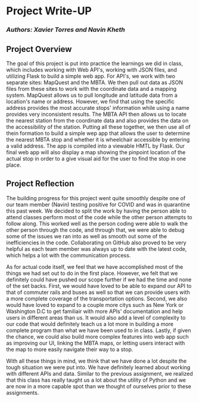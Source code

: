 # Project Write-UP
### *Authors: Xavier Torres and Navin Kheth*

## Project Overview

The goal of this project is put into practice the learnings we did in class, which includes working with Web API's, working with JSON files, and utilizing Flask to build a simple web app. For API's, we work with two separate sites: MapQuest and the MBTA.
We then pull out data as JSON files from these sites to work with the coordinate data and a mapping system. MapQuest allows us to pull longitude and latitude data from a location's name or address. However, we find that using the specific address provides the most accurate stops' information while using a name provides very inconsistent results. The MBTA API then allows us to locate the nearest station from the coordinate data and also provides the data on the accessibility of the station. Putting all these together, we then use all of thein formation to build a simple wep app that allows the user to determine the nearest MBTA stop and whether it is wheelchair accessible by entering a valid address. The app is compiled into a viewable HMTL by Flask. Our final web app will also display a map showing the pinpoint location of the actual stop in order to a give visual aid for the user to find the stop in one place. 

## Project Reflection

The building progress for this project went quite smoothly despite one of our team member (Navin) testing positive for COVID and was in quarantine this past week. We decided to split the work by having the person able to attend classes perform most of the code while the other person attempts to follow along. This worked well as the person coding were able to walk the other person through the code, and through that, we were able to debug some of the issues we ran into as well as smooth out some of the inefficiencies in the code. Collaborating on GitHub also proved to be very helpful as each team member was always up to date with the latest code, which helps a lot with the communication process. 

As for actual code itself, we feel that we have accomplished most of the things we had set out to do in the first place. However, we felt that we definitely could have pushed our scope further if we had the time and none of the set backs. First, we would have loved to be able to expand our API to that of commuter rails and buses as well so that we can provide users with a more complete coverage of the transportation options. Second, we also would have loved to expand to a couple more citys such as New York or Washington D.C to get familiair with more APIs' documentation and help users in different areas than us. It would also add a level of complexity to our code that would definitely teach us a lot more in building a more complete program than what we have been used to in class. Lastly, if given the chance, we could also build more complex features into web app such as improving our UI, linking the MBTA maps, or letting users interact with the map to more easily navigate their way to a stop. 

With all these things in mind, we think that we have done a lot despite the tough situation we were put into. We have definitely learned about working with different APIs and data. Similar to the previous assignment, we realized that this class has really taught us a lot about the utility of Python and we are now in a more capable spot than we thought of ourselves prior to these assignments. 